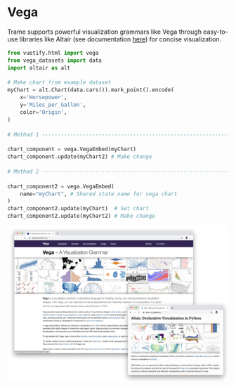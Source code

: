 # Vega
Trame supports powerful visualization grammars like Vega through easy-to-use libraries like Altair (see documentation [here](https://altair-viz.github.io/gallery/index.html)) for concise visualization.

```python
from vuetify.html import vega
from vega_datasets import data
import altair as alt

# Make chart from example dataset
myChart = alt.Chart(data.cars()).mark_point().encode(
    x='Horsepower',
    y='Miles_per_Gallon',
    color='Origin',
)

# Method 1 ----------------------------------------------------------------------

chart_component = vega.VegaEmbed(myChart)
chart_component.update(myChart2) # Make change

# Method 2 ----------------------------------------------------------------------

chart_component2 = vega.VegaEmbed(
    name="myChart", # Shared state name for vega chart
)
chart_component2.update(myChart)  # Set chart
chart_component2.update(myChart2) # Make change
```

[![Vega charts through altair](./vega.jpg)](https://altair-viz.github.io/index.html)
